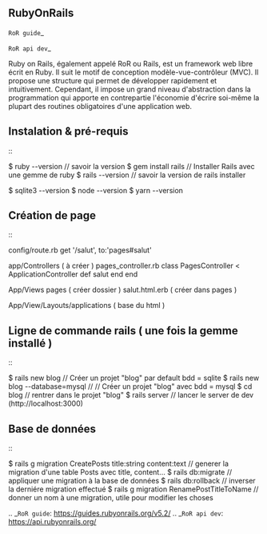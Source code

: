 ## RubyOnRails

`RoR guide`_

`RoR api dev`_

Ruby on Rails, également appelé RoR ou Rails, est un framework web libre écrit en Ruby. Il suit le motif de conception modèle-vue-contrôleur (MVC).
Il propose une structure qui permet de développer rapidement et intuitivement. Cependant, il impose un grand niveau d'abstraction dans la programmation
qui apporte en contrepartie l'économie d'écrire soi-même la plupart des routines obligatoires d'une application web.

Instalation & pré-requis
-------------------
::

  $ ruby --version // savoir la version
  $ gem install rails // Installer Rails avec une gemme de ruby
  $ rails --version // savoir la version de rails installer

  $ sqlite3 --version
  $ node --version
  $ yarn --version


Création de page
-------------------
::

  config/route.rb
    get '/salut', to:'pages#salut'


  app/Controllers ( à créer )
    pages_controller.rb
    class PagesController < ApplicationController
      def salut
      end
    end

  App/Views
    pages ( créer dossier )
      salut.html.erb ( créer dans pages )

  App/View/Layouts/applications ( base du html )


Ligne de commande rails ( une fois la gemme installé )
-------------------
::

  $ rails new blog // Créer un projet "blog" par default bdd = sqlite
  $ rails new blog --database=mysql // // Créer un projet "blog" avec bdd = mysql
  $ cd blog // rentrer dans le projet "blog"
  $ rails server // lancer le server de dev (http://localhost:3000)


Base de données
-------------------
::

  $ rails g migration CreatePosts title:string content:text // generer la migration d'une table  Posts  avec title, content...
  $ rails db:migrate // appliquer une migration à la base de données
  $ rails db:rollback // inverser la derniére migration effectué
  $ rails g migration RenamePostTitleToName // donner un nom à une migration, utile pour modifier les choses

.. _`RoR guide`: https://guides.rubyonrails.org/v5.2/
.. _`RoR api dev`: https://api.rubyonrails.org/
